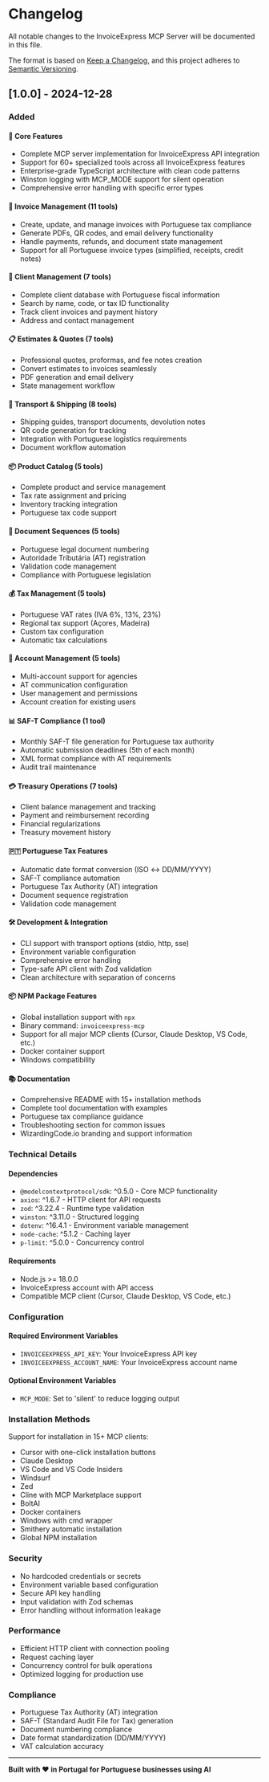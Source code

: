 # Changelog

All notable changes to the InvoiceExpress MCP Server will be documented in this file.

The format is based on [Keep a Changelog](https://keepachangelog.com/en/1.0.0/),
and this project adheres to [Semantic Versioning](https://semver.org/spec/v2.0.0.html).

## [1.0.0] - 2024-12-28

### Added

#### 🚀 Core Features
- Complete MCP server implementation for InvoiceExpress API integration
- Support for 60+ specialized tools across all InvoiceExpress features
- Enterprise-grade TypeScript architecture with clean code patterns
- Winston logging with MCP_MODE support for silent operation
- Comprehensive error handling with specific error types

#### 📧 Invoice Management (11 tools)
- Create, update, and manage invoices with Portuguese tax compliance
- Generate PDFs, QR codes, and email delivery functionality
- Handle payments, refunds, and document state management
- Support for all Portuguese invoice types (simplified, receipts, credit notes)

#### 👥 Client Management (7 tools)
- Complete client database with Portuguese fiscal information
- Search by name, code, or tax ID functionality
- Track client invoices and payment history
- Address and contact management

#### 📋 Estimates & Quotes (7 tools)
- Professional quotes, proformas, and fee notes creation
- Convert estimates to invoices seamlessly
- PDF generation and email delivery
- State management workflow

#### 🚚 Transport & Shipping (8 tools)
- Shipping guides, transport documents, devolution notes
- QR code generation for tracking
- Integration with Portuguese logistics requirements
- Document workflow automation

#### 📦 Product Catalog (5 tools)
- Complete product and service management
- Tax rate assignment and pricing
- Inventory tracking integration
- Portuguese tax code support

#### 🔢 Document Sequences (5 tools)
- Portuguese legal document numbering
- Autoridade Tributária (AT) registration
- Validation code management
- Compliance with Portuguese legislation

#### 💰 Tax Management (5 tools)
- Portuguese VAT rates (IVA 6%, 13%, 23%)
- Regional tax support (Açores, Madeira)
- Custom tax configuration
- Automatic tax calculations

#### 🏢 Account Management (5 tools)
- Multi-account support for agencies
- AT communication configuration
- User management and permissions
- Account creation for existing users

#### 📊 SAF-T Compliance (1 tool)
- Monthly SAF-T file generation for Portuguese tax authority
- Automatic submission deadlines (5th of each month)
- XML format compliance with AT requirements
- Audit trail maintenance

#### 💳 Treasury Operations (7 tools)
- Client balance management and tracking
- Payment and reimbursement recording
- Financial regularizations
- Treasury movement history

#### 🇵🇹 Portuguese Tax Features
- Automatic date format conversion (ISO ↔ DD/MM/YYYY)
- SAF-T compliance automation
- Portuguese Tax Authority (AT) integration
- Document sequence registration
- Validation code management

#### 🛠️ Development & Integration
- CLI support with transport options (stdio, http, sse)
- Environment variable configuration
- Comprehensive error handling
- Type-safe API client with Zod validation
- Clean architecture with separation of concerns

#### 📦 NPM Package Features
- Global installation support with `npx`
- Binary command: `invoiceexpress-mcp`
- Support for all major MCP clients (Cursor, Claude Desktop, VS Code, etc.)
- Docker container support
- Windows compatibility

#### 📚 Documentation
- Comprehensive README with 15+ installation methods
- Complete tool documentation with examples
- Portuguese tax compliance guidance
- Troubleshooting section for common issues
- WizardingCode.io branding and support information

### Technical Details

#### Dependencies
- `@modelcontextprotocol/sdk`: ^0.5.0 - Core MCP functionality
- `axios`: ^1.6.7 - HTTP client for API requests
- `zod`: ^3.22.4 - Runtime type validation
- `winston`: ^3.11.0 - Structured logging
- `dotenv`: ^16.4.1 - Environment variable management
- `node-cache`: ^5.1.2 - Caching layer
- `p-limit`: ^5.0.0 - Concurrency control

#### Requirements
- Node.js >= 18.0.0
- InvoiceExpress account with API access
- Compatible MCP client (Cursor, Claude Desktop, VS Code, etc.)

### Configuration

#### Required Environment Variables
- `INVOICEEXPRESS_API_KEY`: Your InvoiceExpress API key
- `INVOICEEXPRESS_ACCOUNT_NAME`: Your InvoiceExpress account name

#### Optional Environment Variables
- `MCP_MODE`: Set to 'silent' to reduce logging output

### Installation Methods

Support for installation in 15+ MCP clients:
- Cursor with one-click installation buttons
- Claude Desktop
- VS Code and VS Code Insiders
- Windsurf
- Zed
- Cline with MCP Marketplace support
- BoltAI
- Docker containers
- Windows with cmd wrapper
- Smithery automatic installation
- Global NPM installation

### Security

- No hardcoded credentials or secrets
- Environment variable based configuration
- Secure API key handling
- Input validation with Zod schemas
- Error handling without information leakage

### Performance

- Efficient HTTP client with connection pooling
- Request caching layer
- Concurrency control for bulk operations
- Optimized logging for production use

### Compliance

- Portuguese Tax Authority (AT) integration
- SAF-T (Standard Audit File for Tax) generation
- Document numbering compliance
- Date format standardization (DD/MM/YYYY)
- VAT calculation accuracy

---

**Built with ❤️ in Portugal for Portuguese businesses using AI**